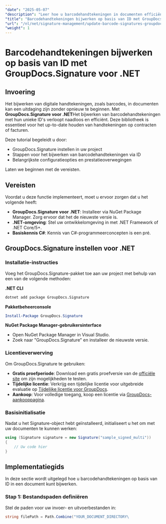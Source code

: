 ```yaml
---
"date": "2025-05-07"
"description": "Leer hoe u barcodehandtekeningen in documenten efficiënt kunt bijwerken met GroupDocs.Signature voor .NET. Volg onze stapsgewijze handleiding voor handtekeningbeheer."
"title": "Barcodehandtekeningen bijwerken op basis van ID met GroupDocs.Signature voor .NET"
"url": "/nl/net/signature-management/update-barcode-signatures-groupdocs-signature-net/"
"weight": 1
---
```


# Barcodehandtekeningen bijwerken op basis van ID met GroupDocs.Signature voor .NET

## Invoering
Het bijwerken van digitale handtekeningen, zoals barcodes, in documenten kan een uitdaging zijn zonder opnieuw te beginnen. Met **GroupDocs.Signature voor .NET**Het bijwerken van barcodehandtekeningen met hun unieke ID's verloopt naadloos en efficiënt. Deze bibliotheek is essentieel voor het up-to-date houden van handtekeningen op contracten of facturen.

Deze tutorial begeleidt u door:
- GroupDocs.Signature instellen in uw project
- Stappen voor het bijwerken van barcodehandtekeningen via ID
- Belangrijkste configuratieopties en prestatieoverwegingen

Laten we beginnen met de vereisten.

## Vereisten
Voordat u deze functie implementeert, moet u ervoor zorgen dat u het volgende heeft:
- **GroupDocs.Signature voor .NET**: Installeer via NuGet Package Manager. Zorg ervoor dat het de nieuwste versie is.
- **.NET-omgeving**: Stel uw ontwikkelomgeving in met .NET Framework of .NET Core/5+.
- **Basiskennis C#**: Kennis van C#-programmeerconcepten is een pré.

## GroupDocs.Signature instellen voor .NET
### Installatie-instructies
Voeg het GroupDocs.Signature-pakket toe aan uw project met behulp van een van de volgende methoden:

**.NET CLI**
```bash
dotnet add package GroupDocs.Signature
```

**Pakketbeheerconsole**
```powershell
Install-Package GroupDocs.Signature
```

**NuGet Package Manager-gebruikersinterface**
- Open NuGet Package Manager in Visual Studio.
- Zoek naar "GroupDocs.Signature" en installeer de nieuwste versie.

### Licentieverwerving
Om GroupDocs.Signature te gebruiken:
- **Gratis proefperiode**: Download een gratis proefversie van de [officiële site](https://releases.groupdocs.com/signature/net/) om zijn mogelijkheden te testen.
- **Tijdelijke licentie**: Verkrijg een tijdelijke licentie voor uitgebreide evaluatie op [Tijdelijke licentie voor GroupDocs](https://purchase.groupdocs.com/temporary-license/).
- **Aankoop**: Voor volledige toegang, koop een licentie via [GroupDocs-aankooppagina](https://purchase.groupdocs.com/buy).

### Basisinitialisatie
Nadat u het Signature-object hebt geïnstalleerd, initialiseert u het om met uw documenten te kunnen werken:

```csharp
using (Signature signature = new Signature("sample_signed_multi"))
{
    // Uw code hier
}
```

## Implementatiegids
In deze sectie wordt uitgelegd hoe u barcodehandtekeningen op basis van ID in een document kunt bijwerken.

### Stap 1: Bestandspaden definiëren
Stel de paden voor uw invoer- en uitvoerbestanden in:

```csharp
string filePath = Path.Combine("YOUR_DOCUMENT_DIRECTORY\